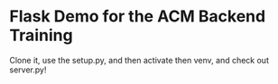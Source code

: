 # Flask Demo for the ACM Backend Training
Clone it, use the setup.py, and then activate then venv, and check out server.py!
